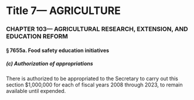 
# Title 7— AGRICULTURE
### CHAPTER 103— AGRICULTURAL RESEARCH, EXTENSION, AND EDUCATION REFORM
#### § 7655a. Food safety education initiatives
##### (c) Authorization of appropriations

There is authorized to be appropriated to the Secretary to carry out this section $1,000,000 for each of fiscal years 2008 through 2023, to remain available until expended.
